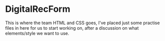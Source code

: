 # DigitalRecForm
This is where the team HTML and CSS goes, I've placed just some practise files in here for us to start working on, after a discussion on what elements/style we want to use.
